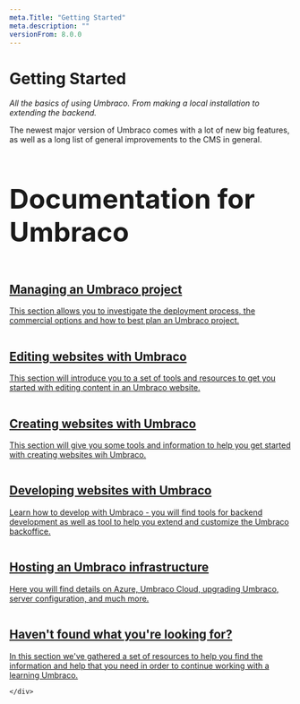 ```yaml
---
meta.Title: "Getting Started" 
meta.description: ""
versionFrom: 8.0.0
---
```


# Getting Started

*All the basics of using Umbraco. From making a local installation to extending the backend.*

The newest major version of Umbraco comes with a lot of new big features, as well as a long list of general improvements to the CMS in general.

<div class="docs-overview">
    <div class="row">
        <div class="col-xs-12">
            <h1 class="text-center" style="font-size:3rem">Documentation for Umbraco</h1>
        </div>
    </div>
    <div class="row">
        <div class="col-sm-6">
            <a href="Managing-an-Umbraco-project/index.md" class="docs-section">
                <img src="images/calendar_marked.png" alt="">
                <h2>Managing an Umbraco project</h2>
                <p>This section allows you to investigate the deployment process, the commercial options and how to best plan an Umbraco project.</p>
            </a>
        </div>
        <div class="col-sm-6">
            <a href="Editing-the-Umbraco-Backoffice/index.md" class="docs-section">
            <img src="images/editor.png" alt="">
                <h2>Editing websites with Umbraco</h2>
                <p>This section will introduce you to a set of tools and resources to get you started with editing content in an Umbraco website.</p>
            </a>
        </div>
    </div>
    <div class="row">
        <div class="col-sm-6">
            <a href="Creating-websites-with-Umbraco/index.md" class="docs-section">
            <img src="images/tree.png" alt="">
                <h2>Creating websites with Umbraco</h2>
                <p>This section will give you some tools and information to help you get started with creating websites wih Umbraco.</p>
            </a>
        </div>
        <div class="col-sm-6">
            <a href="Developing-websites-withUmbraco/index.md" class="docs-section">
                <img src="images/code.png" alt="">
                <h2>Developing websites with Umbraco</h2>
                <p>Learn how to develop with Umbraco - you will find tools for backend development as well as tool to help you extend and customize the Umbraco backoffice.</p>
            </a>
        </div>
    </div>
    <div class="row">
        <div class="col-sm-6">
            <a href="Hosting-an-Umbraco-infrastructure/index.md" class="docs-section">
                <img src="images/globe.png" alt="">
                <h2>Hosting an Umbraco infrastructure</h2>
                <p>Here you will find details on Azure, Umbraco Cloud, upgrading Umbraco, server configuration, and much more.</p>
            </a>
        </div>
        <div class="col-sm-6">
            <a href="Where-can-I-get-help/index.md" class="docs-section">
            <img src="images/support.png" alt="">
                <h2>Haven't found what you're looking for?</h2>
                <p>In this section we've gathered a set of resources to help you find the information and help that you need in order to continue working with a learning Umbraco.</p>
            </a>
        </div>

    </div>
</div>
</br>

